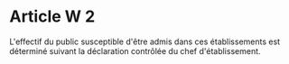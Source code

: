 # Article W 2

L'effectif du public susceptible d'être admis dans ces établissements est déterminé suivant la déclaration contrôlée du chef d'établissement.
